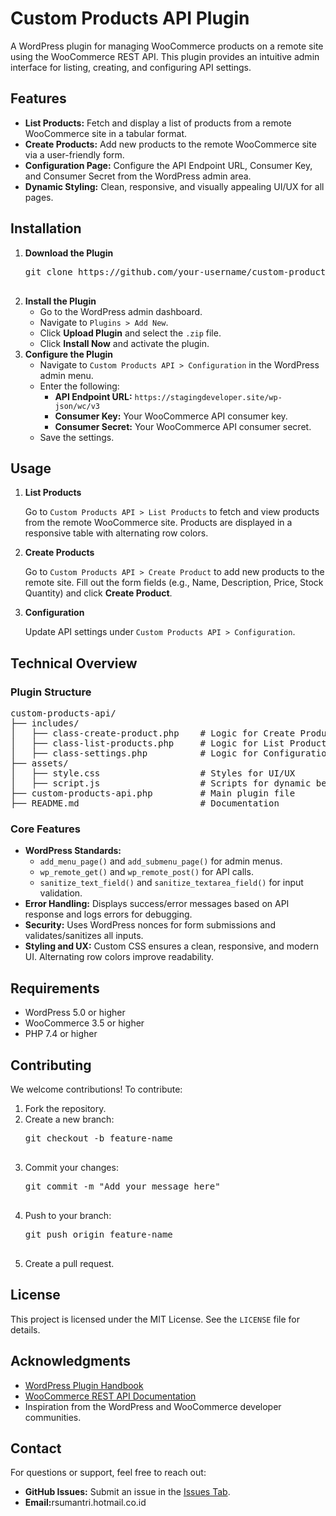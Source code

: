 <h1>Custom Products API Plugin</h1>

<p>
  A WordPress plugin for managing WooCommerce products on a remote site using the WooCommerce REST API. 
  This plugin provides an intuitive admin interface for listing, creating, and configuring API settings.
</p>

<h2>Features</h2>
<ul>
  <li><strong>List Products:</strong> Fetch and display a list of products from a remote WooCommerce site in a tabular format.</li>
  <li><strong>Create Products:</strong> Add new products to the remote WooCommerce site via a user-friendly form.</li>
  <li><strong>Configuration Page:</strong> Configure the API Endpoint URL, Consumer Key, and Consumer Secret from the WordPress admin area.</li>
  <li><strong>Dynamic Styling:</strong> Clean, responsive, and visually appealing UI/UX for all pages.</li>
</ul>

<h2>Installation</h2>
<ol>
  <li><strong>Download the Plugin</strong>
    <pre>
git clone https://github.com/your-username/custom-products-api.git
    </pre>
  </li>
  <li><strong>Install the Plugin</strong>
    <ul>
      <li>Go to the WordPress admin dashboard.</li>
      <li>Navigate to <code>Plugins > Add New</code>.</li>
      <li>Click <strong>Upload Plugin</strong> and select the <code>.zip</code> file.</li>
      <li>Click <strong>Install Now</strong> and activate the plugin.</li>
    </ul>
  </li>
  <li><strong>Configure the Plugin</strong>
    <ul>
      <li>Navigate to <code>Custom Products API > Configuration</code> in the WordPress admin menu.</li>
      <li>Enter the following:
        <ul>
          <li><strong>API Endpoint URL:</strong> <code>https://stagingdeveloper.site/wp-json/wc/v3</code></li>
          <li><strong>Consumer Key:</strong> Your WooCommerce API consumer key.</li>
          <li><strong>Consumer Secret:</strong> Your WooCommerce API consumer secret.</li>
        </ul>
      </li>
      <li>Save the settings.</li>
    </ul>
  </li>
</ol>

<h2>Usage</h2>
<ol>
  <li><strong>List Products</strong>
    <p>Go to <code>Custom Products API > List Products</code> to fetch and view products from the remote WooCommerce site. Products are displayed in a responsive table with alternating row colors.</p>
  </li>
  <li><strong>Create Products</strong>
    <p>Go to <code>Custom Products API > Create Product</code> to add new products to the remote site. Fill out the form fields (e.g., Name, Description, Price, Stock Quantity) and click <strong>Create Product</strong>.</p>
  </li>
  <li><strong>Configuration</strong>
    <p>Update API settings under <code>Custom Products API > Configuration</code>.</p>
  </li>
</ol>

<h2>Technical Overview</h2>
<h3>Plugin Structure</h3>
<pre>
custom-products-api/
├── includes/
│   ├── class-create-product.php    # Logic for Create Product page
│   ├── class-list-products.php     # Logic for List Products page
│   ├── class-settings.php          # Logic for Configuration page
├── assets/
│   ├── style.css                   # Styles for UI/UX
│   ├── script.js                   # Scripts for dynamic behaviors
├── custom-products-api.php         # Main plugin file
├── README.md                       # Documentation
</pre>

<h3>Core Features</h3>
<ul>
  <li><strong>WordPress Standards:</strong>
    <ul>
      <li><code>add_menu_page()</code> and <code>add_submenu_page()</code> for admin menus.</li>
      <li><code>wp_remote_get()</code> and <code>wp_remote_post()</code> for API calls.</li>
      <li><code>sanitize_text_field()</code> and <code>sanitize_textarea_field()</code> for input validation.</li>
    </ul>
  </li>
  <li><strong>Error Handling:</strong> Displays success/error messages based on API response and logs errors for debugging.</li>
  <li><strong>Security:</strong> Uses WordPress nonces for form submissions and validates/sanitizes all inputs.</li>
  <li><strong>Styling and UX:</strong> Custom CSS ensures a clean, responsive, and modern UI. Alternating row colors improve readability.</li>
</ul>

<h2>Requirements</h2>
<ul>
  <li>WordPress 5.0 or higher</li>
  <li>WooCommerce 3.5 or higher</li>
  <li>PHP 7.4 or higher</li>
</ul>

<h2>Contributing</h2>
<p>We welcome contributions! To contribute:</p>
<ol>
  <li>Fork the repository.</li>
  <li>Create a new branch:
    <pre>
git checkout -b feature-name
    </pre>
  </li>
  <li>Commit your changes:
    <pre>
git commit -m "Add your message here"
    </pre>
  </li>
  <li>Push to your branch:
    <pre>
git push origin feature-name
    </pre>
  </li>
  <li>Create a pull request.</li>
</ol>

<h2>License</h2>
<p>This project is licensed under the MIT License. See the <code>LICENSE</code> file for details.</p>

<h2>Acknowledgments</h2>
<ul>
  <li><a href="https://developer.wordpress.org/plugins/" target="_blank">WordPress Plugin Handbook</a></li>
  <li><a href="https://woocommerce.github.io/woocommerce-rest-api-docs/" target="_blank">WooCommerce REST API Documentation</a></li>
  <li>Inspiration from the WordPress and WooCommerce developer communities.</li>
</ul>

<h2>Contact</h2>
<p>For questions or support, feel free to reach out:</p>
<ul>
  <li><strong>GitHub Issues:</strong> Submit an issue in the <a href="https://github.com/desoem/custom-products-api/issues" target="_blank">Issues Tab</a>.</li>
  <li><strong>Email:</strong>rsumantri.hotmail.co.id</li>
</ul>
